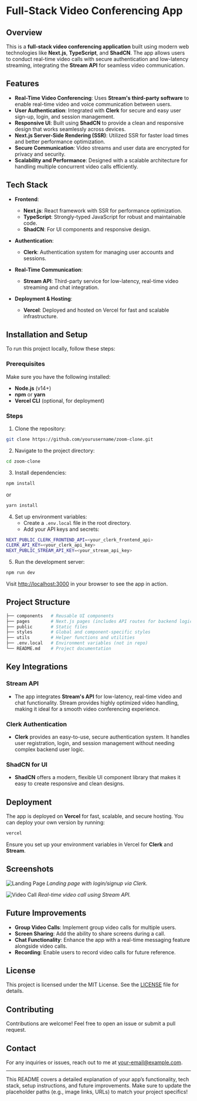 

# Full-Stack Video Conferencing App

## Overview

This is a **full-stack video conferencing application** built using modern web technologies like **Next.js**, **TypeScript**, and **ShadCN**. The app allows users to conduct real-time video calls with secure authentication and low-latency streaming, integrating the **Stream API** for seamless video communication.

## Features

- **Real-Time Video Conferencing**: Uses **Stream's third-party software** to enable real-time video and voice communication between users.
- **User Authentication**: Integrated with **Clerk** for secure and easy user sign-up, login, and session management.
- **Responsive UI**: Built using **ShadCN** to provide a clean and responsive design that works seamlessly across devices.
- **Next.js Server-Side Rendering (SSR)**: Utilized SSR for faster load times and better performance optimization.
- **Secure Communication**: Video streams and user data are encrypted for privacy and security.
- **Scalability and Performance**: Designed with a scalable architecture for handling multiple concurrent video calls efficiently.

## Tech Stack

- **Frontend**: 
  - **Next.js**: React framework with SSR for performance optimization.
  - **TypeScript**: Strongly-typed JavaScript for robust and maintainable code.
  - **ShadCN**: For UI components and responsive design.
  
- **Authentication**:
  - **Clerk**: Authentication system for managing user accounts and sessions.

- **Real-Time Communication**:
  - **Stream API**: Third-party service for low-latency, real-time video streaming and chat integration.

- **Deployment & Hosting**:
  - **Vercel**: Deployed and hosted on Vercel for fast and scalable infrastructure.

## Installation and Setup

To run this project locally, follow these steps:

### Prerequisites

Make sure you have the following installed:
- **Node.js** (v14+)
- **npm** or **yarn**
- **Vercel CLI** (optional, for deployment)

### Steps

1. Clone the repository:

```bash
git clone https://github.com/yourusername/zoom-clone.git
```

2. Navigate to the project directory:

```bash
cd zoom-clone
```

3. Install dependencies:

```bash
npm install
```
or
```bash
yarn install
```

4. Set up environment variables:
   - Create a `.env.local` file in the root directory.
   - Add your API keys and secrets:

```bash
NEXT_PUBLIC_CLERK_FRONTEND_API=<your_clerk_frontend_api>
CLERK_API_KEY=<your_clerk_api_key>
NEXT_PUBLIC_STREAM_API_KEY=<your_stream_api_key>
```

5. Run the development server:

```bash
npm run dev
```

Visit [http://localhost:3000](http://localhost:3000) in your browser to see the app in action.

## Project Structure

```bash
├── components   # Reusable UI components
├── pages        # Next.js pages (includes API routes for backend logic)
├── public       # Static files
├── styles       # Global and component-specific styles
├── utils        # Helper functions and utilities
├── .env.local   # Environment variables (not in repo)
└── README.md    # Project documentation
```

## Key Integrations

### Stream API

- The app integrates **Stream's API** for low-latency, real-time video and chat functionality. Stream provides highly optimized video handling, making it ideal for a smooth video conferencing experience.

### Clerk Authentication

- **Clerk** provides an easy-to-use, secure authentication system. It handles user registration, login, and session management without needing complex backend user logic.

### ShadCN for UI

- **ShadCN** offers a modern, flexible UI component library that makes it easy to create responsive and clean designs.

## Deployment

The app is deployed on **Vercel** for fast, scalable, and secure hosting. You can deploy your own version by running:

```bash
vercel
```

Ensure you set up your environment variables in Vercel for **Clerk** and **Stream**.

## Screenshots

![Landing Page](path-to-screenshot-1.png)
*Landing page with login/signup via Clerk.*

![Video Call](path-to-screenshot-2.png)
*Real-time video call using Stream API.*

## Future Improvements

- **Group Video Calls**: Implement group video calls for multiple users.
- **Screen Sharing**: Add the ability to share screens during a call.
- **Chat Functionality**: Enhance the app with a real-time messaging feature alongside video calls.
- **Recording**: Enable users to record video calls for future reference.

## License

This project is licensed under the MIT License. See the [LICENSE](LICENSE) file for details.

## Contributing

Contributions are welcome! Feel free to open an issue or submit a pull request.

## Contact

For any inquiries or issues, reach out to me at [your-email@example.com](mailto:your-email@example.com).

---

This README covers a detailed explanation of your app’s functionality, tech stack, setup instructions, and future improvements. Make sure to update the placeholder paths (e.g., image links, URLs) to match your project specifics!
